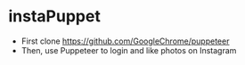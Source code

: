 # instaPuppet
- First clone https://github.com/GoogleChrome/puppeteer
- Then, use Puppeteer to login and like photos on Instagram
